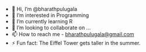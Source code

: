 - 👋 Hi, I’m @bharathpulugala
- 👀 I’m interested in Programming
- 🌱 I’m currently learning R
- 💞️ I’m looking to collaborate on ...
- 📫 How to reach me - bharathpulugala@gmail.com
- ⚡ Fun fact: The Eiffel Tower gets taller in the summer.

<!---
bharathpulugala/bharathpulugala is a ✨ special ✨ repository because its `README.md` (this file) appears on your GitHub profile.
You can click the Preview link to take a look at your changes.
--->
